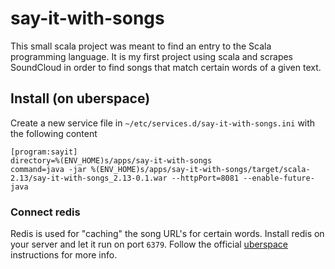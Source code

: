 # say-it-with-songs

This small scala project was meant to find an entry to the Scala programming language. 
It is my first project using scala and scrapes SoundCloud in order to find songs that match certain words of a given text.

## Install (on uberspace)
Create a new service file in ```~/etc/services.d/say-it-with-songs.ini``` with the following content
```
[program:sayit]
directory=%(ENV_HOME)s/apps/say-it-with-songs
command=java -jar %(ENV_HOME)s/apps/say-it-with-songs/target/scala-2.13/say-it-with-songs_2.13-0.1.war --httpPort=8081 --enable-future-java
```

### Connect redis 
Redis is used for "caching" the song URL's for certain words. Install redis on your server and let it run on port ```6379```. 
Follow the official [uberspace](https://lab.uberspace.de/guide_redis.html) instructions for more info.